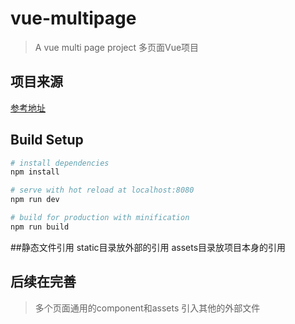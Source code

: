 # vue-multipage

> A vue multi page project
> 多页面Vue项目
## 项目来源
[参考地址](https://juejin.im/post/5a8e3f00f265da4e747fc700#heading-1)

## Build Setup

``` bash
# install dependencies
npm install

# serve with hot reload at localhost:8080
npm run dev

# build for production with minification
npm run build

```

##静态文件引用
static目录放外部的引用
assets目录放项目本身的引用

## 后续在完善
> 多个页面通用的component和assets
> 引入其他的外部文件
